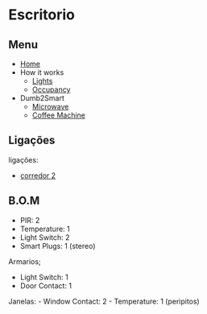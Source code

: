 # Escritorio

## Menu

- [Home](./readme.md)
- How it works
  - [Lights](./lights.md)
  - [Occupancy](./occupancy.md)
- Dumb2Smart
  - [Microwave](./dumb2smart/microwave.md)
  - [Coffee Machine](./dumb2smart/coffee_machine.md)

## Ligações

ligações:
- [corredor 2](./corredores.md)

## B.O.M

- PIR: 2
- Temperature: 1
- Light Switch: 2
- Smart Plugs: 1 (stereo)

Armarios;
  - Light Switch: 1
  - Door Contact: 1

Janelas:
    - Window Contact: 2
    - Temperature: 1  (peripitos)
